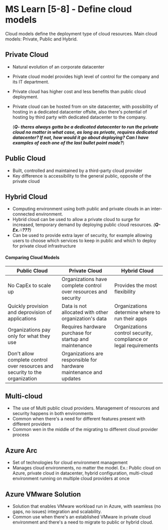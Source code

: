 # MS Learn [5-8] - Define cloud models

Cloud models define the deployment type of cloud resources. Main cloud models: Private, Public and Hybrid.



## Private Cloud

- Natural evolution of an corporate datacenter

- Private cloud model provides high level of control for the company and its IT department.

- Private cloud has higher cost and less benefits than public cloud deployment.

- Private cloud can be hosted from on site datacenter, with possibility of hosting in a dedicated datacenter offsite, also there's potential of hosting by third party with dedicated datacenter to the company.

  (***Q- theres always gotta be a dedicated datacenter to run the private cloud no matter in what case, as long as private, requires dedicated datacenter? If not, how would it go about deploying? Can I have examples of each one of the last bullet point made?***)

## Public Cloud

- Built, controlled and maintained by a third-party cloud provider
- Key difference is accessibility to the general public, opposite of the private cloud

## Hybrid Cloud

- Computing environment using both public and private clouds in an inter-connected environment.
- Hybrid cloud can be used to allow a private cloud to surge for increased, temporary demand by deploying public cloud resources.
  *(**Q- Ex.::???**)*
- Can be used to provide extra layer of security, for example allowing users to choose which services to keep in public and which to deploy for private cloud infrastructure



#### Comparing Cloud Models 

| Public Cloud                                                 | Private Cloud                                                | Hybrid Cloud                                                 |
| ------------------------------------------------------------ | ------------------------------------------------------------ | ------------------------------------------------------------ |
| No CapEx to scale up                                         | Organizations have complete control over resources and security | Provides the most flexibility                                |
| Quickly provision and deprovision of applications            | Data is not allocated with other organization's data         | Organizations determine where to run their apps              |
| Organizations pay only for what they use                     | Requires hardware purchase for startup and maintenance       | Organizations control security, compliance or legal requirements |
| Don't allow complete control over resources and security to the organization | Organizations are responsible for hardware maintenance and updates |                                                              |



## Multi-cloud

- The use of Multi public cloud providers. Management of resources and security happens in both environments
- Common when there's a need for different features present with different providers
- Common wen in the middle of the migrating to different cloud provider process

## Azure Arc

- Set of technologies for cloud environment management
- Manages cloud environments, no matter the model. Ex.: Public cloud on Azure, private cloud in datacenter, hybrid configuration, multi-cloud environment running on multiple cloud providers at once

## Azure VMware Solution

- Solution that enables VMware workload run in Azure, with seamless (no gaps, no issues) integration and scalability.
- Common use when there's an established VMware in private cloud environment and there's a need to migrate to public or hybrid cloud.
